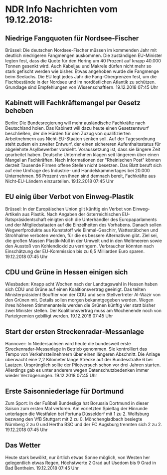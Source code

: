 # NDR Info Nachrichten vom 19.12.2018:


## Niedrige Fangquoten für Nordsee-Fischer
Brüssel: Die deutschen Nordsee-Fischer müssen im kommenden Jahr mit deutlich niedrigeren Fangmengen auskommen. Die zuständigen EU-Minister legten fest, dass die Quote für den Hering um 40 Prozent auf knapp 40.000 Tonnen gesenkt wird. Auch Kabeljau und Makrele dürfen nicht mehr so stark gefischt werden wie bisher. Etwas angehoben wurde die Fangmenge beim  Seelachs. Die EU legt jedes Jahr die Fang-Obergrenzen fest, um die Fischbestände in der Nordsee und im nordöstlichen Atlantik zu schützen. Grundlage sind Empfehlungen von Wissenschaftlern. 19.12.2018 07:45 Uhr 

## Kabinett will Fachkräftemangel per Gesetz beheben
Berlin: Die Bundesregierung will mehr ausländische Fachkräfte nach Deutschland holen. Das Kabinett will dazu heute einen Gesetzentwurf beschließen, der die Hürden für den Zuzug von qualifizierten Arbeitnehmern aus Nicht-EU-Staaten senken soll. Auf der Tagesordnung steht zudem ein zweiter Entwurf, der einen sichereren Aufenthaltsstatus für abgelehnte Asylbewerber vorsieht. Voraussetzung ist, dass sie längere Zeit gearbeitet haben. Deutsche Unternehmen klagen seit längerem über einen Mangel an Fachkräften. Nach Informationen der "Rheinischen Post" können derzeit Tausende Firmen offene Stellen nicht besetzen. Das Blatt beruft sich auf eine Umfrage des Industrie- und Handelskammertages bei 20.000 Unternehmen. 56 Prozent von ihnen sind demnach bereit, Fachkräfte aus Nicht-EU-Ländern einzustellen. 19.12.2018 07:45 Uhr 

## EU einig über Verbot von Einweg-Plastik
Brüssel: In der Europäischen Union gilt künftig ein Verbot von Einweg-Artikeln aus Plastik. Nach Angaben der österreichischen EU-Ratspräsidentschaft einigten sich die Unterhändler des Europaparlaments und der Mitgliedsstaaten auf die Einzelheiten des Vorhabens. Danach sollen Wegwerfprodukte aus Kunststoff wie Einmal-Geschirr, Wattestäbchen und Strohhalme verboten werden, für die es bessere Alternativen gibt. Ziel sei, die großen Massen Plastik-Müll in der Umwelt und in den Weltmeeren sowie den Ausstoß von Kohlendioxid zu verringern. Verbraucher könnten nach Einschätzung der EU-Kommission bis zu 6,5 Milliarden Euro sparen. 19.12.2018 07:45 Uhr 

## CDU und Grüne in Hessen einigen sich
Wiesbaden:	Knapp acht Wochen nach der Landtagswahl in Hessen haben sich CDU und Grüne auf einen Koalitionsvertrag geeinigt. Das teilten Ministerpräsident Bouffier von der CDU und sein Stellvertreter Al-Wazir von den Grünen mit. Details sollen morgen bekanntgegeben werden. Wegen ihres höheren Stimmenanteils werden die Grünen künftig vier statt bisher zwei Minister stellen. Der Koalitionsvertrag muss am Wochenende noch von  Parteigremien gebilligt werden. 19.12.2018 07:45 Uhr 

## Start der ersten Streckenradar-Messanlage
Hannover: In Niedersachsen wird heute die bundesweit erste Streckenradar-Messanlage in Betrieb genommen. Sie kontrolliert das Tempo von Verkehrsteilnehmern über einen längeren Abschnitt. Die Anlage überwacht eine 2,2 Kilometer lange Strecke auf der Bundesstraße 6 bei Laatzen. Ursprünglich sollte der Pilotversuch schon vor drei Jahren starten. Allerdings gab es unter anderem wegen Datenschutzbedenken immer wieder Verzögerungen. 19.12.2018 07:45 Uhr 

## Erste Saisonniederlage für Dortmund
Zum Sport: In der Fußball Bundesliga hat Borussia Dortmund in dieser Saison zum ersten Mal verloren. Am vorletzten Spieltag der Hinrunde unterlagen die Westfalen bei Fortuna Düsseldorf mit 1 zu 2. Wolfsburg bezwang den VfB Stuttgart mit 2 zu 0. Mönchengladbach besiegte Nürnberg 2 zu 0 und Hertha BSC und der FC Augsburg trennten sich 2 zu 2. 19.12.2018 07:45 Uhr 

## Das Wetter
Heute stark bewölkt, nur örtlich etwas Sonne möglich, von Westen her gelegentlich etwas Regen, Höchstwerte 2 Grad auf Usedom bis 9 Grad in Bad Bentheim. 19.12.2018 07:45 Uhr 

